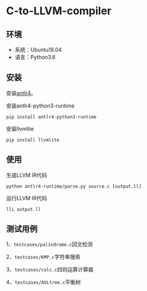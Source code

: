 # C-to-LLVM-compiler

## 环境

* 系统：Ubuntu18.04
* 语言：Python3.6

## 安装

安装[antlr4](https://www.antlr.org/)。

安装antlr4-python3-runtime

```
pip install antlr4-python3-runtime
```

安装llvmlite

```
pip install llvmlite
```

## 使用

生成LLVM IR代码

```
python antlr4-runtime/parse.py source.c [output.ll]
```

运行LLVM IR代码

```
lli output.ll
```

## 测试用例

1、`testcases/palindrome.c`回文检测

2、`testcases/KMP.c`字符串搜索

3、`testcases/calc.c`四则运算计算器

4、`testcases/AVLtree.c`平衡树